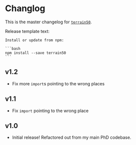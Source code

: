 # Changlog
This is the master changelog for [`terrain50`](https://npmjs.org/packages/terrain50).

Release template text:

	Install or update from npm:

	```bash
	npm install --save terrain50
	```


## v1.2
- Fix more `import`s pointing to the wrong places


## v1.1
- Fix `import` pointing to the wrong place


## v1.0
 - Initial release! Refactored out from my main PhD codebase.
